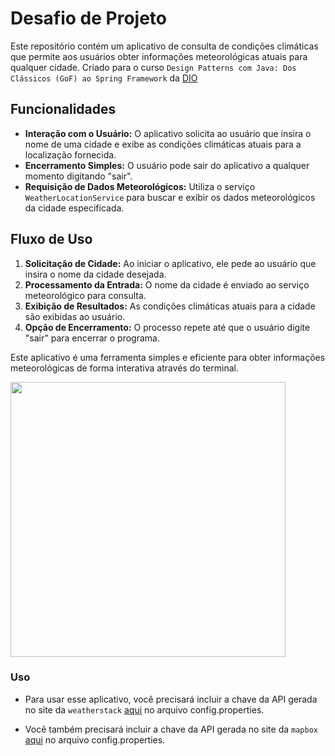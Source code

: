 
# Desafio de Projeto 

Este repositório contém um aplicativo de consulta de condições climáticas que permite aos usuários obter informações meteorológicas atuais para qualquer cidade. 
Criado para o curso `Design Patterns com Java: Dos Clássicos (GoF) ao Spring Framework` da [DIO](https://web.dio.me/)

## Funcionalidades

- **Interação com o Usuário:** O aplicativo solicita ao usuário que insira o nome de uma cidade e exibe as condições climáticas atuais para a localização fornecida.
- **Encerramento Simples:** O usuário pode sair do aplicativo a qualquer momento digitando "sair".
- **Requisição de Dados Meteorológicos:** Utiliza o serviço `WeatherLocationService` para buscar e exibir os dados meteorológicos da cidade especificada.

## Fluxo de Uso

1. **Solicitação de Cidade:** Ao iniciar o aplicativo, ele pede ao usuário que insira o nome da cidade desejada.
2. **Processamento da Entrada:** O nome da cidade é enviado ao serviço meteorológico para consulta.
3. **Exibição de Resultados:** As condições climáticas atuais para a cidade são exibidas ao usuário.
4. **Opção de Encerramento:** O processo repete até que o usuário digite "sair" para encerrar o programa.

Este aplicativo é uma ferramenta simples e eficiente para obter informações meteorológicas de forma interativa através do terminal.

<img src="https://raw.githubusercontent.com/gazolla/weatherylocation/main/weather.gif" width="440">

### Uso

- Para usar esse aplicativo, você precisará incluir a chave da API gerada no site da `weatherstack` [aqui](https://weatherstack.com/) no arquivo config.properties.

- Você também precisará incluir a chave da API gerada no site da `mapbox` [aqui](https://www.mapbox.com/) no arquivo config.properties.